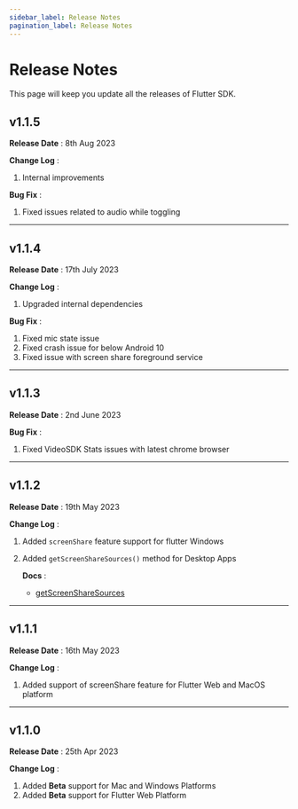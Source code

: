 ```yaml
---
sidebar_label: Release Notes
pagination_label: Release Notes
---
```


# Release Notes

This page will keep you update all the releases of Flutter SDK.

## v1.1.5

**Release Date** : 8th Aug 2023

**Change Log** :

1. Internal improvements

**Bug Fix** :

1. Fixed issues related to audio while toggling

---

## v1.1.4

**Release Date** : 17th July 2023

**Change Log** :

1. Upgraded internal dependencies

**Bug Fix** :

1. Fixed mic state issue
2. Fixed crash issue for below Android 10
3. Fixed issue with screen share foreground service

---

## v1.1.3

**Release Date** : 2nd June 2023

**Bug Fix** :

1. Fixed VideoSDK Stats issues with latest chrome browser

---
## v1.1.2

**Release Date** : 19th May 2023

**Change Log** :

1. Added `screenShare` feature support for flutter Windows
2. Added `getScreenShareSources()` method for Desktop Apps

   **Docs** :

   - [getScreenShareSources](../../api/sdk-reference/room-class/methods#getscreensharesources)

---

## v1.1.1

**Release Date** : 16th May 2023

**Change Log** :

1. Added support of screenShare feature for Flutter Web and MacOS platform

---

## v1.1.0

**Release Date** : 25th Apr 2023

**Change Log** :

1. Added **Beta** support for Mac and Windows Platforms
2. Added **Beta** support for Flutter Web Platform

